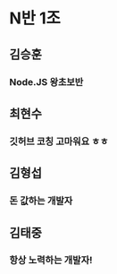 # N반 1조

## 김승훈
### Node.JS 왕초보반

## 최현수
### 깃허브 코칭 고마워요 ㅎㅎ

## 김형섭
### 돈 값하는 개발자

## 김태중
### 항상 노력하는 개발자!
